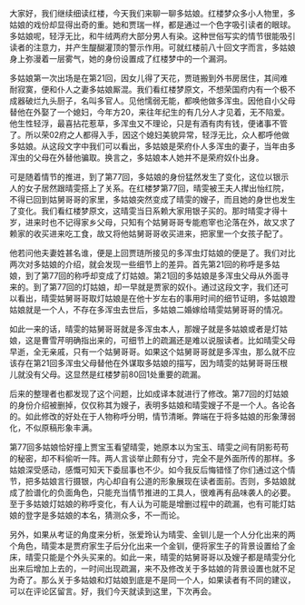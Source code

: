 
大家好，我们继续细读红楼，今天我们来聊一聊多姑娘。红楼梦众多小人物里，多姑娘的戏份却显得出奇的重。她和贾瑞一样，都是通过一个色字吸引读者的眼球。多姑娘呢，轻浮无比，和牛绒两府大部分男人有染。这种世俗写实的情节很能吸引读者的注意力，并产生醍醐灌顶的警示作用。可就红楼前八十回文字而言，多姑娘身上弥漫着一层雾气，她的身份设置成了红楼梦中的一个漏洞。

多姑娘第一次出场是在第21回，因女儿得了天花，贾琏搬到外书房居住，其间难耐寂寞，便和仆人之妻多姑娘厮混。我们看红楼梦原文，不想荣国府内有一个极不成器破烂九头厨子，名叫多官人。见他懦弱无能，都唤他做多浑虫。因他自小父母替他在外娶了一个媳妇，今年方20，来往年纪生的有几分人才见着，无不陷爱。他生性轻浮，最喜拈花惹草，多浑虫又不理论，只是有酒有肉有钱，便诸事不管了。所以荣02府之人都得入手，因这个媳妇美貌异常，轻浮无比，众人都呼他做多姑娘。从这段文字中我们可以看出，多姑娘是荣府仆人多浑虫的妻子，当年由多浑虫的父母在外替他骗取。换言之，多姑娘本人她并不是荣府奴仆出身。

可是随着情节的推进，到了第77回，多姑娘的身份猛然发生了变化，这位以银示人的女子居然跟晴雯搭上了关系。在红楼梦第77回，晴雯被王夫人撵出怡红院，不得已回到姑舅哥哥的家里，多姑娘突然变成了晴雯的嫂子，而且她的身世也发生了变化。我们看红楼梦原文，这晴雯当日系赖大家用银子买的。那时晴雯才得十岁，进来时也不记得家乡父母，只知有个姑舅哥哥专能庖宰也沦落在外，故又求了赖家的收买进来吃工食，故又将他姑舅哥哥收买进来，把家里一个女孩子配了。

他若问他夫妻姓甚名谁，便是上回贾琏所接见的多浑虫灯姑娘的便是了。我们对比两次对多姑娘的介绍，就会发现一些细节上的差异。首先第21回的称呼是多姑娘，到了第77回的称呼却变成了灯姑娘。第21回的多姑娘是多浑虫父母从外面寻来的。到了第77回的灯姑娘，却一早就是贾家的奴仆。通过这段文字，我们还可以看出，晴雯姑舅哥哥取灯姑娘是在他十岁左右的事用时间的细节证明，多姑娘蹬姑娘就是一个人，不存在多浑虫去世后，多姑娘二婚嫁给晴雯姑舅哥哥的情况。

如此一来的话，晴雯的姑舅哥哥就是多浑虫本人，那嫂子就是多姑娘或者是灯姑娘，这是曹雪芹明确指出来的，可细节上的疏漏还是难以说服读者。比如晴雯父母早逝，全无亲戚，只有一个姑舅哥哥。如果这个姑舅哥哥就是多浑虫，那么就不应该存在第21回多浑虫父母替他在外谋取多姑娘的描写，因为晴雯的姑舅哥哥压根儿就没有父母。这显然是红楼梦前80回1处重要的疏漏。

后来的整理者也都发现了这个问题，比如成译本就进行了修改。第77回的灯姑娘的身份介绍被删掉，仅仅称其为嫂子，表明多姑娘和晴雯嫂子不是一个人。各论各的。如此修改的好处在于人物称呼分明，情节清晰。弊端在于将多姑娘的形象薄弱化，不似原稿形象丰满。

第77回多姑娘恰好撞上贾宝玉看望晴雯，她原本以为宝玉、晴雯之间有阴影苟苟的秘密，却不料偷听一阵。两人言谈举止颇有分寸，完全不是外面所传的那样。多姑娘深受感动，感慨可知天下委屈事也不少。如今我反后悔错怪了你们通过这个情节，把多姑娘言行摄银，内心却自有公道的形象展现在读者面前。否则，多姑娘就成了脸谱化的负面角色，只能充当情节推进的工具人，很难再有品味袭人的必要。至于多姑娘灯姑娘的称呼变化，有人认为可能是增删过程中的疏漏，也有可能灯姑娘的登字是多姑娘的本名，猜测众多，不一而论。

另外，如果从考证的角度来分析，张爱玲认为晴雯、金钏儿是一个人分化出来的两个角色，晴雯本是贾府家生子后分化出来一个金钏，便将家生子的背景设置给了金床，晴雯只能是个外头买来的。如此一来，晴雯的姑舅哥哥以及嫂子都是晴雯分化出来后增加上去的，一时间出现疏漏，来不及修改关于多姑娘的背景设置也就不足为奇了。那么关于多姑娘和灯姑娘到底是不是同一个人，如果读者有不同的建议，可以在评论区留言。好，我们今天就读到这里，下次再会。


